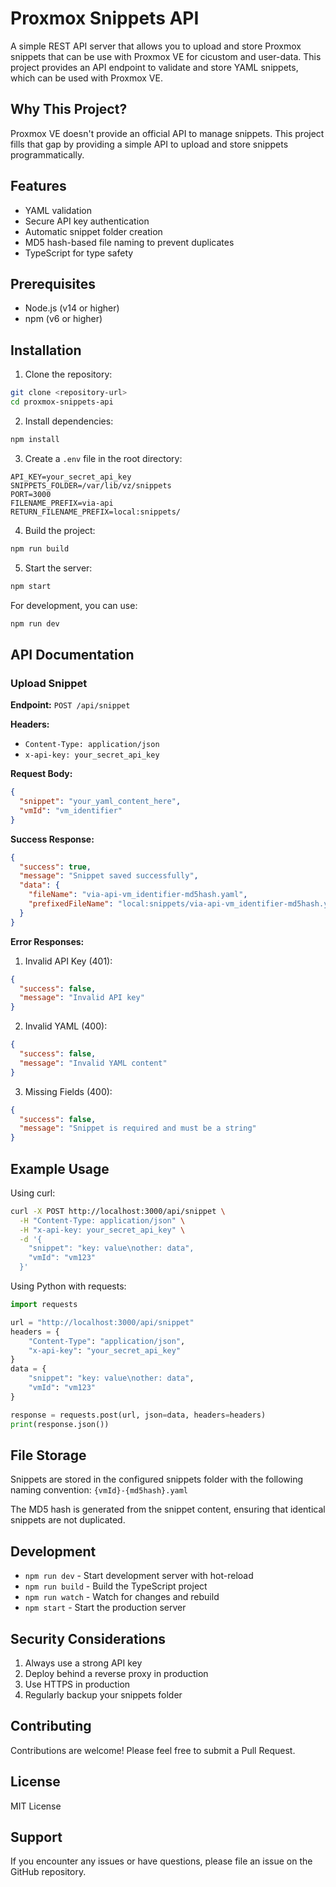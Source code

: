 # Proxmox Snippets API

A simple REST API server that allows you to upload and store Proxmox snippets that can be use with Proxmox VE for cicustom and user-data. This project provides an API endpoint to validate and store YAML snippets, which can be used with Proxmox VE.

## Why This Project?

Proxmox VE doesn't provide an official API to manage snippets. This project fills that gap by providing a simple API to upload and store snippets programmatically.

## Features

- YAML validation
- Secure API key authentication
- Automatic snippet folder creation
- MD5 hash-based file naming to prevent duplicates
- TypeScript for type safety

## Prerequisites

- Node.js (v14 or higher)
- npm (v6 or higher)

## Installation

1. Clone the repository:
```bash
git clone <repository-url>
cd proxmox-snippets-api
```

2. Install dependencies:
```bash
npm install
```

3. Create a `.env` file in the root directory:
```env
API_KEY=your_secret_api_key
SNIPPETS_FOLDER=/var/lib/vz/snippets
PORT=3000
FILENAME_PREFIX=via-api
RETURN_FILENAME_PREFIX=local:snippets/
```

4. Build the project:
```bash
npm run build
```

5. Start the server:
```bash
npm start
```

For development, you can use:
```bash
npm run dev
```

## API Documentation

### Upload Snippet

**Endpoint:** `POST /api/snippet`

**Headers:**
- `Content-Type: application/json`
- `x-api-key: your_secret_api_key`

**Request Body:**
```json
{
  "snippet": "your_yaml_content_here",
  "vmId": "vm_identifier"
}
```

**Success Response:**
```json
{
  "success": true,
  "message": "Snippet saved successfully",
  "data": {
    "fileName": "via-api-vm_identifier-md5hash.yaml",
    "prefixedFileName": "local:snippets/via-api-vm_identifier-md5hash.yaml"
  }
}
```

**Error Responses:**

1. Invalid API Key (401):
```json
{
  "success": false,
  "message": "Invalid API key"
}
```

2. Invalid YAML (400):
```json
{
  "success": false,
  "message": "Invalid YAML content"
}
```

3. Missing Fields (400):
```json
{
  "success": false,
  "message": "Snippet is required and must be a string"
}
```

## Example Usage

Using curl:
```bash
curl -X POST http://localhost:3000/api/snippet \
  -H "Content-Type: application/json" \
  -H "x-api-key: your_secret_api_key" \
  -d '{
    "snippet": "key: value\nother: data",
    "vmId": "vm123"
  }'
```

Using Python with requests:
```python
import requests

url = "http://localhost:3000/api/snippet"
headers = {
    "Content-Type": "application/json",
    "x-api-key": "your_secret_api_key"
}
data = {
    "snippet": "key: value\nother: data",
    "vmId": "vm123"
}

response = requests.post(url, json=data, headers=headers)
print(response.json())
```

## File Storage

Snippets are stored in the configured snippets folder with the following naming convention:
`{vmId}-{md5hash}.yaml`

The MD5 hash is generated from the snippet content, ensuring that identical snippets are not duplicated.

## Development

- `npm run dev` - Start development server with hot-reload
- `npm run build` - Build the TypeScript project
- `npm run watch` - Watch for changes and rebuild
- `npm start` - Start the production server

## Security Considerations

1. Always use a strong API key
2. Deploy behind a reverse proxy in production
3. Use HTTPS in production
4. Regularly backup your snippets folder

## Contributing

Contributions are welcome! Please feel free to submit a Pull Request.

## License

MIT License

## Support

If you encounter any issues or have questions, please file an issue on the GitHub repository.